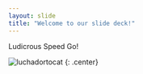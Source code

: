 ```yaml
---
layout: slide
title: "Welcome to our slide deck!"
---
```


Ludicrous Speed Go!

![luchadortocat](https://octodex.github.com/images/luchadortocat.png)
{: .center}
